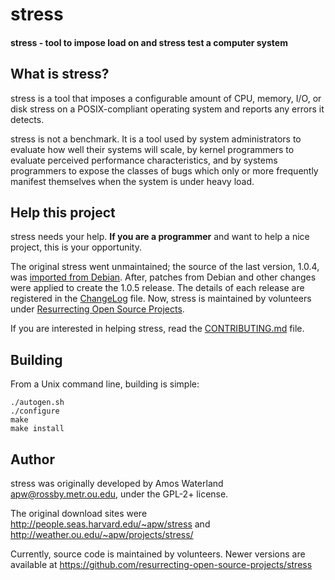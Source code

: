 # stress

#### stress - tool to impose load on and stress test a computer system

## What is stress?

stress is a tool that imposes a configurable amount of CPU, memory, I/O,
or disk stress on a POSIX-compliant operating system and reports any errors
it detects.

stress is not a benchmark. It is a tool used by system administrators to
evaluate how well their systems will scale, by kernel programmers to evaluate
perceived performance characteristics, and by systems programmers to expose
the classes of bugs which only or more frequently manifest themselves when
the system is under heavy load.

## Help this project ##

stress needs your help. **If you are a programmer** and want to help a nice
project, this is your opportunity.

The original stress went unmaintained; the source of the last version, 1.0.4,
was [imported from Debian](https://snapshot.debian.org/package/stress/).
After, patches from Debian and other changes were applied to create the 1.0.5
release. The details of each release are registered in the [ChangeLog](ChangeLog)
file. Now, stress is maintained by volunteers under [Resurrecting Open Source
Projects](https://github.com/resurrecting-open-source-projects).

If you are interested in helping stress, read the [CONTRIBUTING.md](CONTRIBUTING.md) file.

## Building

From a Unix command line, building is simple:

```
./autogen.sh
./configure
make
make install
```

## Author ##

stress was originally developed by Amos Waterland <apw@rossby.metr.ou.edu>,
under the GPL-2+ license.

The original download sites were http://people.seas.harvard.edu/~apw/stress
and http://weather.ou.edu/~apw/projects/stress/

Currently, source code is maintained by volunteers. Newer versions are
available at https://github.com/resurrecting-open-source-projects/stress
